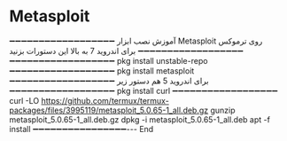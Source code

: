 # Metasploit
➖➖➖➖➖➖➖➖➖➖➖➖➖➖➖➖➖➖
آموزش نصب ابزار Metasploit روی ترموکس
➖➖➖➖➖➖➖➖➖➖➖➖➖➖➖➖➖➖
برای اندروید 7 به بالا این دستورات بزنید 
➖➖➖➖➖➖➖➖➖➖➖➖➖➖➖➖➖➖
pkg install unstable-repo
➖➖➖➖➖➖➖➖➖➖➖➖➖➖➖➖➖➖
pkg install metasploit
➖➖➖➖➖➖➖➖➖➖➖➖➖➖➖➖➖➖
برای اندروید 5 هم دستور زیر 
➖➖➖➖➖➖➖➖➖➖➖➖➖➖➖➖➖➖
pkg install curl
➖➖➖➖➖➖➖➖➖➖➖➖➖➖➖➖➖➖
curl -LO https://github.com/termux/termux-packages/files/3995119/metasploit_5.0.65-1_all.deb.gz
gunzip metasploit_5.0.65-1_all.deb.gz
dpkg -i metasploit_5.0.65-1_all.deb
apt -f install
➖➖➖➖➖➖➖➖➖➖➖➖➖➖➖➖---
End
